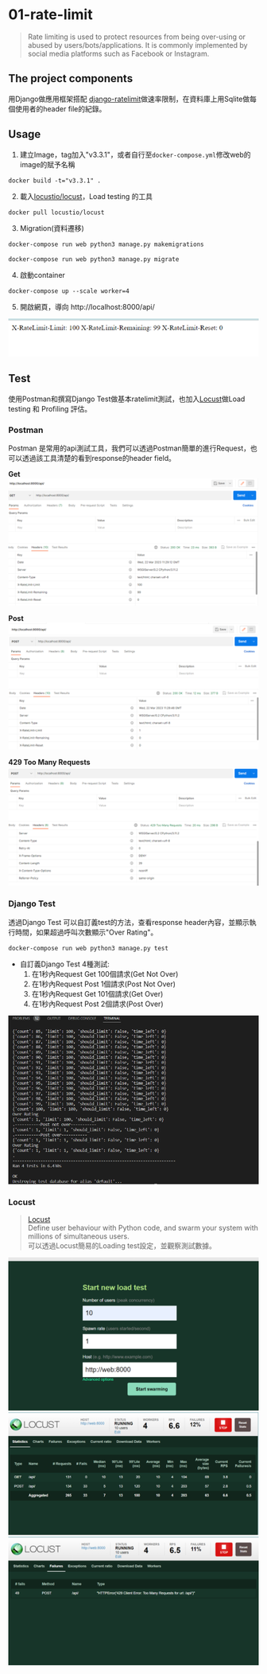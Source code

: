 # 01-rate-limit
>Rate limiting is used to protect resources from being over-using or abused by users/bots/applications. It is commonly implemented by social media platforms such as Facebook or Instagram.
## The project components
用Django做應用框架搭配 [django-ratelimit](https://django-ratelimit.readthedocs.io/en/stable/)做速率限制，在資料庫上用Sqlite做每個使用者的header file的紀錄。


## Usage  
1. 建立Image，tag加入"v3.3.1"，或者自行至`docker-compose.yml`修改web的image的賦予名稱

```
docker build -t="v3.3.1" .
```
2. 載入[locustio/locust](https://hub.docker.com/r/locustio/locust)，Load testing 的工具
```
docker pull locustio/locust
```

3. Migration(資料遷移)
```
docker-compose run web python3 manage.py makemigrations
```
```
docker-compose run web python3 manage.py migrate
```

4. 啟動container
```
docker-compose up --scale worker=4
```
5. 開啟網頁，導向 http://localhost:8000/api/  

![image](/quiz/01-rate-limit/quiz01/image/webpage.png)


## Test
使用Postman和撰寫Django Test做基本ratelimit測試，也加入[Locust](https://locust.io/)做Load testing 和 Profiling 評估。  
### Postman
Postman 是常用的api測試工具，我們可以透過Postman簡單的進行Request，也可以透過該工具清楚的看到response的header field。  

**Get**  
![image](/quiz/01-rate-limit/quiz01//image/postman_get.png "This is a sample image.")   

**Post**  
![image](/quiz/01-rate-limit/quiz01//image/postman_post.png "This is a sample image.")  

**429 Too Many Requests**  
![image](/quiz/01-rate-limit/quiz01//image/postman_429.png "This is a sample image.")  

### Django Test
透過Django Test 可以自訂義test的方法，查看response header內容，並顯示執行時間，如果超過呼叫次數顯示"Over Rating"。  
```
docker-compose run web python3 manage.py test
```
* 自訂義Django Test 4種測試:  
    1. 在1秒內Request Get 100個請求(Get Not Over)  
    2. 在1秒內Request Post 1個請求(Post Not Over)  
    3. 在1秒內Request Get 101個請求(Get Over)  
    4. 在1秒內Request Post 2個請求(Post Over)  
    
![image](/quiz/01-rate-limit/quiz01//image/django_test.png "This is a sample image.")

### Locust
> [Locust](https://locust.io/)  
Define user behaviour with Python code, and swarm your system with millions of simultaneous users.  
可以透過Locust簡易的Loading test設定，並觀察測試數據。  

![image](/quiz/01-rate-limit/quiz01//image/locust_index.png "This is a sample image.")  
![image](/quiz/01-rate-limit/quiz01//image/locust_statistics.png "This is a sample image.")  
![image](/quiz/01-rate-limit/quiz01//image/locust_failures.png "This is a sample image.")  


